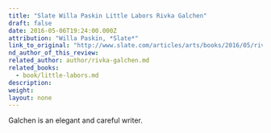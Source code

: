 ```yaml
---
title: "Slate Willa Paskin Little Labors Rivka Galchen"
draft: false
date: 2016-05-06T19:24:00.000Z
attribution: "Willa Paskin, *Slate*"
link_to_original: "http://www.slate.com/articles/arts/books/2016/05/rivka_galchen_s_little_labors_and_the_literature_of_domestic_ambivalence.html"
nd_author_of_this_review:
related_author: author/rivka-galchen.md
related_books:
  - book/little-labors.md
description:
weight:
layout: none
---
```

Galchen is an elegant and careful writer.

